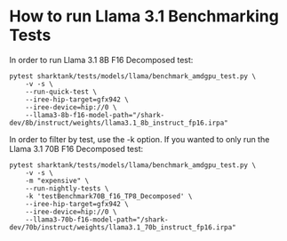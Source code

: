 # How to run Llama 3.1 Benchmarking Tests
In order to run Llama 3.1 8B F16 Decomposed test:
```
pytest sharktank/tests/models/llama/benchmark_amdgpu_test.py \
    -v -s \
    --run-quick-test \
    --iree-hip-target=gfx942 \
    --iree-device=hip://0 \
    --llama3-8b-f16-model-path="/shark-dev/8b/instruct/weights/llama3.1_8b_instruct_fp16.irpa"
```

In order to filter by test, use the -k option. If you
wanted to only run the Llama 3.1 70B F16 Decomposed test:
```
pytest sharktank/tests/models/llama/benchmark_amdgpu_test.py \
    -v -s \
    -m "expensive" \
    --run-nightly-tests \
    -k 'testBenchmark70B_f16_TP8_Decomposed' \
    --iree-hip-target=gfx942 \
    --iree-device=hip://0 \
    --llama3-70b-f16-model-path="/shark-dev/70b/instruct/weights/llama3.1_70b_instruct_fp16.irpa"
```
